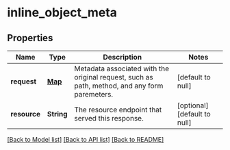 # inline_object_meta
## Properties

| Name | Type | Description | Notes |
|------------ | ------------- | ------------- | -------------|
| **request** | [**Map**](AnyType.md) | Metadata associated with the original request, such as path, method, and any form paremeters. | [default to null] |
| **resource** | **String** | The resource endpoint that served this response. | [optional] [default to null] |

[[Back to Model list]](../README.md#documentation-for-models) [[Back to API list]](../README.md#documentation-for-api-endpoints) [[Back to README]](../README.md)

